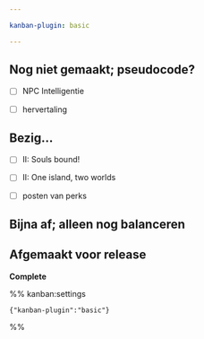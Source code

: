 ```yaml
---

kanban-plugin: basic

---
```


## Nog niet gemaakt; pseudocode?

- [ ] NPC Intelligentie
- [ ] hervertaling


## Bezig...

- [ ] II: Souls bound!
- [ ] II: One island, two worlds
- [ ] posten van perks


## Bijna af; alleen nog balanceren



## Afgemaakt voor release

**Complete**




%% kanban:settings
```
{"kanban-plugin":"basic"}
```
%%